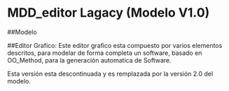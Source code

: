 # MDD_editor Lagacy (Modelo V1.0)

##Modelo

##Editor Grafico:
Este editor grafico esta compuesto por varios elementos descritos, para modelar de forma completa un software, basado en OO_Method, para la generación automatica de Software.


Esta versión esta descontinuada y es remplazada por la versión 2.0 del modelo.

